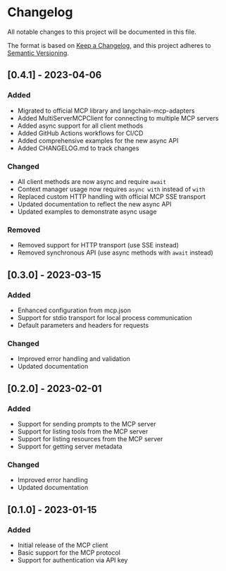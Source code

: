# Changelog

All notable changes to this project will be documented in this file.

The format is based on [Keep a Changelog](https://keepachangelog.com/en/1.0.0/),
and this project adheres to [Semantic Versioning](https://semver.org/spec/v2.0.0.html).

## [0.4.1] - 2023-04-06

### Added
- Migrated to official MCP library and langchain-mcp-adapters
- Added MultiServerMCPClient for connecting to multiple MCP servers
- Added async support for all client methods
- Added GitHub Actions workflows for CI/CD
- Added comprehensive examples for the new async API
- Added CHANGELOG.md to track changes

### Changed
- All client methods are now async and require `await`
- Context manager usage now requires `async with` instead of `with`
- Replaced custom HTTP handling with official MCP SSE transport
- Updated documentation to reflect the new async API
- Updated examples to demonstrate async usage

### Removed
- Removed support for HTTP transport (use SSE instead)
- Removed synchronous API (use async methods with `await` instead)

## [0.3.0] - 2023-03-15

### Added
- Enhanced configuration from mcp.json
- Support for stdio transport for local process communication
- Default parameters and headers for requests

### Changed
- Improved error handling and validation
- Updated documentation

## [0.2.0] - 2023-02-01

### Added
- Support for sending prompts to the MCP server
- Support for listing tools from the MCP server
- Support for listing resources from the MCP server
- Support for getting server metadata

### Changed
- Improved error handling
- Updated documentation

## [0.1.0] - 2023-01-15

### Added
- Initial release of the MCP client
- Basic support for the MCP protocol
- Support for authentication via API key 